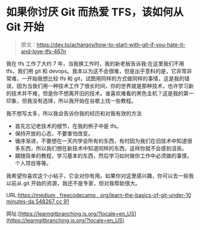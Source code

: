 # 如果你讨厌 Git 而热爱 TFS，该如何从 Git 开始

> 原文：<https://dev.to/achargoy/how-to-start-with-git-if-you-hate-it-and-love-tfs-467n>

我在 tfs 工作了大约 7 年，当我换工作时，我的新老板告诉我:在这里我们不用 tfs，我们用 git 和 devops。我本以为这不会很难，但是出乎意料的是，它非常非常难，一开始我想比较 tfs 和 git，试图用同样的方式做同样的事情，这是我的错误，因为当我们用一种技术工作了很长时间，你的世界就是那种技术，也许学习新的技术并不难，但是你不想离开旧的技术。谁喜欢难看的黑色主机？这是我的第一印象，但我没有选择，所以我开始在谷歌上找一些教程。

我不想写太多，所以我会告诉你我的经历和对我有效的方法

*   首先忘记老技术的细节，在我的例子中是 tfs。
*   保持开放的心态，不要害怕改变。
*   循序渐进，不要想在一天内学会所有的东西，有时因为我们在旧技术中知道很多东西，所以我们想在新技术中知道同样的东西，这样你就不会感到沮丧。
*   跟随简单的教程，学习基本的东西，然后学习如何做你工作中必须做的事情，个人项目等等。

我希望你喜欢这个小帖子，它会对你有用。如果你对这里感兴趣，你可以去一些我以前从 git 开始的资源，我还不是专家，但对我帮助很大。

URL:[https://medium . freecodecamp . org/learn-the-basics-of-git-under-10 minutes-da 548267 cc 91](https://medium.freecodecamp.org/learn-the-basics-of-git-in-under-10-minutes-da548267cc91)

网址:[https://learngitbranching.js.org/?locale=en_US](https://learngitbranching.js.org/?locale=en_US)
